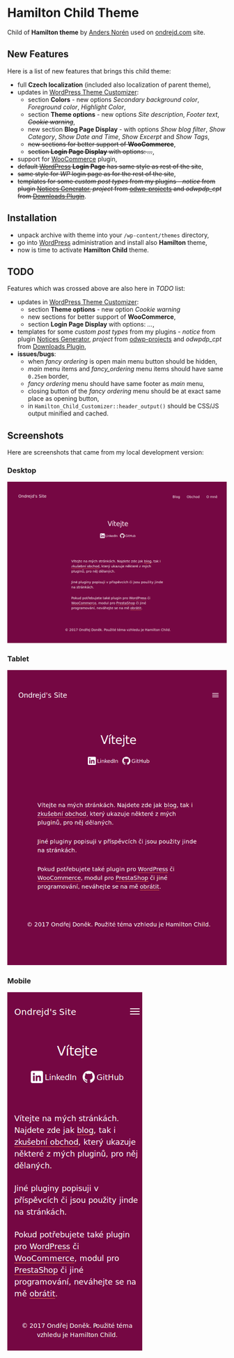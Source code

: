 # Hamilton Child Theme
Child of __Hamilton theme__ by [Anders Norén][6] used on [ondrejd.com][2] site.

## New Features
Here is a list of new features that brings this child theme:
+ full __Czech localization__ (included also localization of parent theme),
+ updates in [WordPress Theme Customizer][7]:
  - section __Colors__ - new options _Secondary background color_, _Foreground color_, _Highlight Color_,
  - section __Theme options__ - new options _Site description_, _Footer text_, ~~_Cookie warning_~~,
  - new section __Blog Page Display__ - with options _Show blog filter_, _Show Category_, _Show Date and Time_, _Show Excerpt_ and _Show Tags_,
  - ~~new sections for better support of __WooCommerce__~~,
  - ~~section __Login Page Display__ with options: _..._~~,
+ support for [WooCommerce][8] plugin,
+ ~~default [WordPress][1] __Login Page__ has same style as rest of the site~~,
+ ~~same style for _WP_ login page as for the rest of the site~~,
+ ~~templates for some _custom post types_ from my plugins - _notice_ from plugin [Notices Generator][3], _project_ from [odwp-projects][4] and *odwpdp_cpt* from [Downloads Plugin][5]~~.

## Installation
+ unpack archive with theme into your `/wp-content/themes` directory,
+ go into [WordPress][1] administration and install also __Hamilton__ theme,
+ now is time to activate __Hamilton Child__ theme.

## TODO
Features which was crossed above are also here in _TODO_ list:
+ updates in [WordPress Theme Customizer][7]:
  - section __Theme options__ - new option _Cookie warning_
  - new sections for better support of __WooCommerce__,
  - section __Login Page Display__ with options: _..._,
+ templates for some _custom post types_ from my plugins - _notice_ from plugin [Notices Generator][3], _project_ from [odwp-projects][4] and *odwpdp_cpt* from [Downloads Plugin][5],
+ __issues/bugs__:
  - when _fancy ordering_ is open main menu button should be hidden,
  - _main_ menu items and _fancy_ordering_ menu items should have same `0.25em` border,
  - _fancy ordering_ menu should have same footer as _main_ menu,
  - closing button of the _fancy ordering_ menu should be at exact same place as opening button,
  - in `Hamilton_Child_Customizer::header_output()` should be CSS/JS output minified and cached.

## Screenshots
Here are screenshots that came from my local development version:

### Desktop
[![Front page on desktop](screenshot.png)](screenshot.png)

### Tablet
[![Front page on tablet](screenshot-tablet.png)](screenshot-tablet.png)

### Mobile
[![Front page on mobile](screenshot-mobile.png)](screenshot-mobile.png)

[1]:https://wordpress.org/
[2]:https://ondrejd.com/
[3]:https://github.com/ondrejd/odwp-notices_generator
[4]:https://github.com/ondrejd/odwp-projects
[5]:https://github.com/ondrejd/od-downloads-plugin
[6]:http://www.andersnoren.se/
[7]:https://developer.wordpress.org/themes/customize-api/
[8]:https://woocommerce.com/
